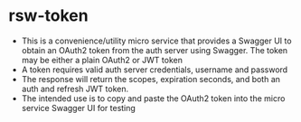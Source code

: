 # rsw-token

* This is a convenience/utility micro service that provides a Swagger UI to obtain an OAuth2 token 
from the auth server using Swagger. The token may be either a plain OAuth2 or JWT token 
* A token requires valid auth server credentials, username and password
* The response will return the scopes, expiration seconds, and both an auth 
and refresh JWT token.
* The intended use is to copy and paste the OAuth2 token into the micro service Swagger UI for testing

